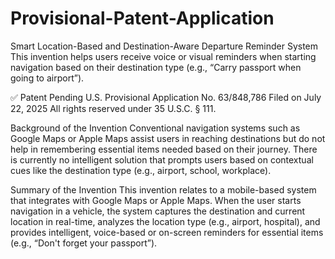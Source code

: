 # Provisional-Patent-Application
Smart Location-Based and Destination-Aware Departure Reminder System
This invention helps users receive voice or visual reminders when starting navigation based on their destination type (e.g., “Carry passport when going to airport”).

✅ Patent Pending
U.S. Provisional Application No. 63/848,786
Filed on July 22, 2025
All rights reserved under 35 U.S.C. § 111.

Background of the Invention
Conventional navigation systems such as Google Maps or Apple Maps assist users in reaching destinations but do not help in remembering essential items needed based on their journey. There is currently no intelligent solution that prompts users based on contextual cues like the destination type (e.g., airport, school, workplace).

Summary of the Invention
This invention relates to a mobile-based system that integrates with Google Maps or Apple Maps. When the user starts navigation in a vehicle, the system captures the destination and current location in real-time, analyzes the location type (e.g., airport, hospital), and provides intelligent, voice-based or on-screen reminders for essential items (e.g., “Don't forget your passport”).
